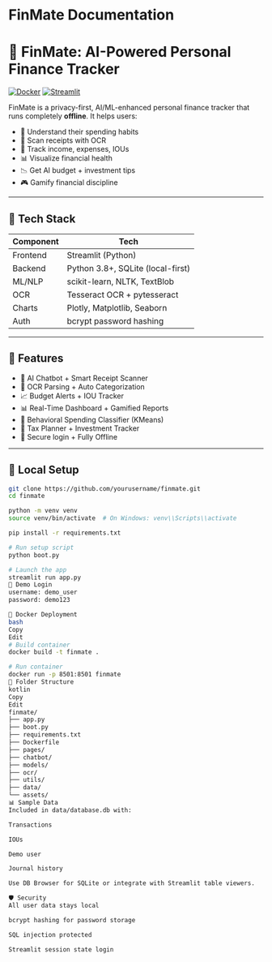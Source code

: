 # FinMate Documentation
# 💸 FinMate: AI-Powered Personal Finance Tracker

[![Docker](https://img.shields.io/badge/docker-ready-blue.svg)](https://hub.docker.com/)
[![Streamlit](https://img.shields.io/badge/streamlit-deployed-brightgreen.svg)](https://streamlit.io)

FinMate is a privacy-first, AI/ML-enhanced personal finance tracker that runs completely **offline**. It helps users:

- 🧠 Understand their spending habits
- 🧾 Scan receipts with OCR
- 💸 Track income, expenses, IOUs
- 📊 Visualize financial health
- 📉 Get AI budget + investment tips
- 🎮 Gamify financial discipline

---

## 🧰 Tech Stack

| Component   | Tech                                      |
|------------|-------------------------------------------|
| Frontend   | Streamlit (Python)                        |
| Backend    | Python 3.8+, SQLite (local-first)         |
| ML/NLP     | scikit-learn, NLTK, TextBlob              |
| OCR        | Tesseract OCR + pytesseract               |
| Charts     | Plotly, Matplotlib, Seaborn               |
| Auth       | bcrypt password hashing                   |

---

## 🚀 Features

- 🤖 AI Chatbot + Smart Receipt Scanner
- 🧾 OCR Parsing + Auto Categorization
- 📈 Budget Alerts + IOU Tracker
- 📊 Real-Time Dashboard + Gamified Reports
- 🧠 Behavioral Spending Classifier (KMeans)
- 🧮 Tax Planner + Investment Tracker
- 🔐 Secure login + Fully Offline

---

## 🧪 Local Setup

```bash
git clone https://github.com/yourusername/finmate.git
cd finmate

python -m venv venv
source venv/bin/activate  # On Windows: venv\\Scripts\\activate

pip install -r requirements.txt

# Run setup script
python boot.py

# Launch the app
streamlit run app.py
🔐 Demo Login
username: demo_user
password: demo123

🐳 Docker Deployment
bash
Copy
Edit
# Build container
docker build -t finmate .

# Run container
docker run -p 8501:8501 finmate
📂 Folder Structure
kotlin
Copy
Edit
finmate/
├── app.py
├── boot.py
├── requirements.txt
├── Dockerfile
├── pages/
├── chatbot/
├── models/
├── ocr/
├── utils/
├── data/
└── assets/
📊 Sample Data
Included in data/database.db with:

Transactions

IOUs

Demo user

Journal history

Use DB Browser for SQLite or integrate with Streamlit table viewers.

🛡️ Security
All user data stays local

bcrypt hashing for password storage

SQL injection protected

Streamlit session state login